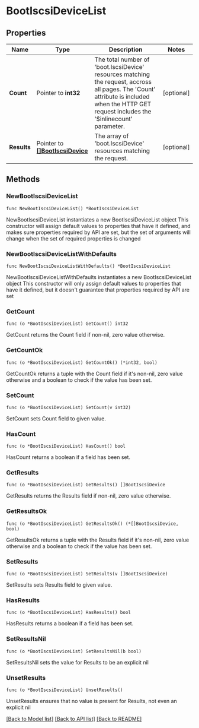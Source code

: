 # BootIscsiDeviceList

## Properties

Name | Type | Description | Notes
------------ | ------------- | ------------- | -------------
**Count** | Pointer to **int32** | The total number of &#39;boot.IscsiDevice&#39; resources matching the request, accross all pages. The &#39;Count&#39; attribute is included when the HTTP GET request includes the &#39;$inlinecount&#39; parameter. | [optional] 
**Results** | Pointer to [**[]BootIscsiDevice**](boot.IscsiDevice.md) | The array of &#39;boot.IscsiDevice&#39; resources matching the request. | [optional] 

## Methods

### NewBootIscsiDeviceList

`func NewBootIscsiDeviceList() *BootIscsiDeviceList`

NewBootIscsiDeviceList instantiates a new BootIscsiDeviceList object
This constructor will assign default values to properties that have it defined,
and makes sure properties required by API are set, but the set of arguments
will change when the set of required properties is changed

### NewBootIscsiDeviceListWithDefaults

`func NewBootIscsiDeviceListWithDefaults() *BootIscsiDeviceList`

NewBootIscsiDeviceListWithDefaults instantiates a new BootIscsiDeviceList object
This constructor will only assign default values to properties that have it defined,
but it doesn't guarantee that properties required by API are set

### GetCount

`func (o *BootIscsiDeviceList) GetCount() int32`

GetCount returns the Count field if non-nil, zero value otherwise.

### GetCountOk

`func (o *BootIscsiDeviceList) GetCountOk() (*int32, bool)`

GetCountOk returns a tuple with the Count field if it's non-nil, zero value otherwise
and a boolean to check if the value has been set.

### SetCount

`func (o *BootIscsiDeviceList) SetCount(v int32)`

SetCount sets Count field to given value.

### HasCount

`func (o *BootIscsiDeviceList) HasCount() bool`

HasCount returns a boolean if a field has been set.

### GetResults

`func (o *BootIscsiDeviceList) GetResults() []BootIscsiDevice`

GetResults returns the Results field if non-nil, zero value otherwise.

### GetResultsOk

`func (o *BootIscsiDeviceList) GetResultsOk() (*[]BootIscsiDevice, bool)`

GetResultsOk returns a tuple with the Results field if it's non-nil, zero value otherwise
and a boolean to check if the value has been set.

### SetResults

`func (o *BootIscsiDeviceList) SetResults(v []BootIscsiDevice)`

SetResults sets Results field to given value.

### HasResults

`func (o *BootIscsiDeviceList) HasResults() bool`

HasResults returns a boolean if a field has been set.

### SetResultsNil

`func (o *BootIscsiDeviceList) SetResultsNil(b bool)`

 SetResultsNil sets the value for Results to be an explicit nil

### UnsetResults
`func (o *BootIscsiDeviceList) UnsetResults()`

UnsetResults ensures that no value is present for Results, not even an explicit nil

[[Back to Model list]](../README.md#documentation-for-models) [[Back to API list]](../README.md#documentation-for-api-endpoints) [[Back to README]](../README.md)


